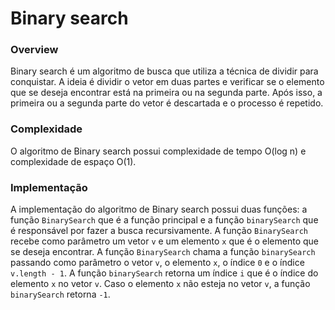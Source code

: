 # Binary search

### Overview

Binary search é um algoritmo de busca que utiliza a técnica de dividir para conquistar. A ideia é dividir o vetor em duas partes e verificar se o elemento que se deseja encontrar está na primeira ou na segunda parte. Após isso, a primeira ou a segunda parte do vetor é descartada e o processo é repetido.

### Complexidade

O algoritmo de Binary search possui complexidade de tempo O(log n) e complexidade de espaço O(1).

### Implementação

A implementação do algoritmo de Binary search possui duas funções: a função `BinarySearch` que é a função principal e a função `binarySearch` que é responsável por fazer a busca recursivamente.
A função `BinarySearch` recebe como parâmetro um vetor `v` e um elemento `x` que é o elemento que se deseja encontrar. A função `BinarySearch` chama a função `binarySearch` passando como parâmetro o vetor `v`, o elemento `x`, o índice `0` e o índice `v.length - 1`. A função `binarySearch` retorna um índice `i` que é o índice do elemento `x` no vetor `v`. Caso o elemento `x` não esteja no vetor `v`, a função `binarySearch` retorna `-1`.